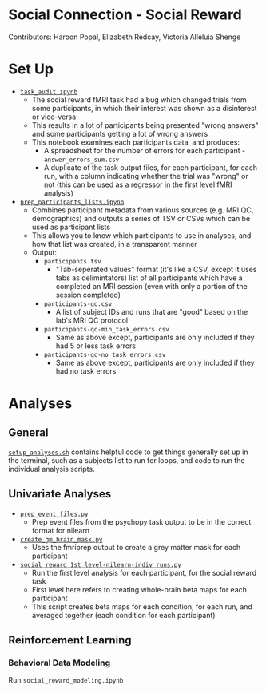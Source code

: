 # Social Connection - Social Reward
Contributors: Haroon Popal, Elizabeth Redcay, Victoria Alleluia Shenge


# Set Up
- [`task_audit.ipynb`](https://github.com/hspopal/scon_social_reward/blob/main/code/task_audit.ipynb)
  - The social reward fMRI task had a bug which changed trials from some participants, in which their interest was shown as a disinterest or vice-versa
  - This results in a lot of participants being presented "wrong answers" and some participants getting a lot of wrong answers
  - This notebook examines each participants data, and produces:
    - A spreadsheet for the number of errors for each participant - `answer_errors_sum.csv`
    - A duplicate of the task output files, for each participant, for each run, with a column indicating whether the trial was "wrong" or not (this can be used as a regressor in the first level fMRI analysis)
- [`prep_participants_lists.ipynb`](https://github.com/hspopal/scon_social_reward/blob/main/code/prep_participants_lists.ipynb)
  - Combines participant metadata from various sources (e.g. MRI QC, demographics) and outputs a series of TSV or CSVs which can be used as participant lists
  - This allows you to know which participants to use in analyses, and how that list was created, in a transparent manner
  - Output:
    - `participants.tsv`
      - "Tab-seperated values" format (it's like a CSV, except it uses tabs as delimintators) list of all participants which have a completed an MRI session (even with only a portion of the session completed)
    - `participants-qc.csv`
      - A list of subject IDs and runs that are "good" based on the lab's MRI QC protocol
    - `participants-qc-min_task_errors.csv`
      - Same as above except, participants are only included if they had 5 or less task errors
    - `participants-qc-no_task_errors.csv`
      - Same as above except, participants are only included if they had no task errors


# Analyses

## General
[`setup_analyses.sh`](https://github.com/hspopal/scon_social_reward/blob/main/code/setup_analyses.sh) contains helpful code to get things generally set up in the terminal, such as a subjects list to run for loops, and code to run the individual analysis scripts.


## Univariate Analyses
- [`prep_event_files.py`](https://github.com/hspopal/scon_social_reward/blob/main/code/neuron_code/prep_event_files.py)
    - Prep event files from the psychopy task output to be in the correct format for nilearn
- [`create_gm_brain_mask.py`](https://github.com/hspopal/scon_social_reward/blob/main/code/neuron_code/create_gm_brain_mask.py)
    - Uses the fmriprep output to create a grey matter mask for each participant
- [`social_reward_1st_level-nilearn-indiv_runs.py`](https://github.com/hspopal/scon_social_reward/blob/main/code/neuron_code/social_reward_1st_level-nilearn-indiv_runs.py)
    - Run the first level analysis for each participant, for the social reward task
    - First level here refers to creating whole-brain beta maps for each participant
    - This script creates beta maps for each condition, for each run, and averaged together (each condition for each participant)


## Reinforcement Learning
### Behavioral Data Modeling
Run `social_reward_modeling.ipynb`



